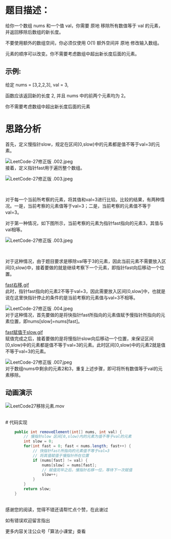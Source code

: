 # 题目描述：

给你一个数组 nums 和一个值 val，你需要 原地 移除所有数值等于 val 的元素，并返回移除后数组的新长度。

不要使用额外的数组空间，你必须仅使用 O(1) 额外空间并 原地 修改输入数组。

元素的顺序可以改变。你不需要考虑数组中超出新长度后面的元素。
<br>
## 示例:

给定 nums = [3,2,2,3], val = 3,

函数应该返回新的长度 2, 并且 nums 中的前两个元素均为 2。

你不需要考虑数组中超出新长度后面的元素
<br>
# 思路分析
首先，定义慢指针slow，规定在区间[0,slow)中的元素都是值不等于val=3的元素。


![LeetCode-27修正版 .002.jpeg](https://pic.leetcode-cn.com/1608735490-pBKYRp-LeetCode-27%E4%BF%AE%E6%AD%A3%E7%89%88%20.002.jpeg)
<br>
接着，定义指针fast用于遍历整个数组。

![LeetCode-27修正版 .003.jpeg](https://pic.leetcode-cn.com/1608735519-cQyCbI-LeetCode-27%E4%BF%AE%E6%AD%A3%E7%89%88%20.003.jpeg)


<br>

对于每一个当前所考察的元素，将其值和val=3进行比较。比较的结果，有两种情况。一是，当前考察的元素值等于val=3；二是，当前考察的元素值不等于val=3。

对于第一种情况，如下图所示，当前考察的元素为指针fast指向的元素3，其值与val相等。

![LeetCode-27修正版 .003.jpeg](https://pic.leetcode-cn.com/1608735544-ZNhRif-LeetCode-27%E4%BF%AE%E6%AD%A3%E7%89%88%20.003.jpeg)


<br>

对于这种情况，由于题目要求是移除val等于3的元素，因此当前元素不需要放入区间[0,slow)中，接着要做的就是继续考察下一个元素，即指针fast向后移动一个位置。


 [fast右移.gif](https://pic.leetcode-cn.com/1608735567-bghuYg-fast%E5%8F%B3%E7%A7%BB.gif)
<br>
此时，指针fast指向的元素2不等于val=3，因此需要放入区间[0,slow]中，也就是说在这里快指针停止的条件的是当前考察的元素值与val=3不相等。


![LeetCode-27修正版 .004.jpeg](https://pic.leetcode-cn.com/1608735597-fgByCh-LeetCode-27%E4%BF%AE%E6%AD%A3%E7%89%88%20.004.jpeg)
<br>
对于这种情况，首先要做的是将快指针fast所指向的元素值赋予慢指针所指向的元素位置，即nums[slow]=nums[fast]。


 [fast赋值于slow.gif](https://pic.leetcode-cn.com/1608735618-xWMXzF-fast%E8%B5%8B%E5%80%BC%E4%BA%8Eslow.gif)
<br>
赋值完成之后，接着要做的是将慢指针slow向后移动一个位置，来保证区间[0,slow)中的元素都是值不等于val=3的元素。此时区间[0,slow)中的元素2就是值不等于val=3的元素。


![LeetCode-27修正版 .007.jpeg](https://pic.leetcode-cn.com/1608735639-dPIbXI-LeetCode-27%E4%BF%AE%E6%AD%A3%E7%89%88%20.007.jpeg)
<br>
对于数组nums中剩余的元素2和3，重复上述步骤，即可将所有数值等于val的元素移除。
<br>
## 动画演示
![LeetCode27移除元素.mov](7840490e-968c-4205-9616-95bf71c69d48)

<br>
# 代码实现

```java
    public int removeElement(int[] nums, int val) {
        // 慢指针slow 区间[0,slow)内的元素为值不等于val的元素
        int slow = 0;
        for(int fast = 0; fast < nums.length; fast++) {
            // 快指针fast所指向的元素值不等于val=3
            // 将其值赋值于慢指针所在位置
            if (nums[fast] != val) {
                nums[slow] = nums[fast];
                // 赋值完毕之后，慢指针右移一位，等待下一次赋值
                slow++;
            }
        }
        return slow;
    }
```
<br>
感谢您的阅读，觉得不错还请帮忙点个赞，在此谢过

如有错误欢迎留言指出

更多内容关注公众号「算法小课堂」查看
